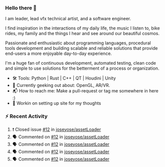 ### Hello there 👋

I am leader, lead vfx technical artist, and a software engineer.

I find inspiration in the interactions of my daily life, the music I listen to, bike rides, my family and the things I hear and see around our beautiful cosmos. 

Passionate and enthusiastic about programming languages, procedural tools development and building scalable and reliable solutions that provide end-users a more enjoyable day-to-day experience. 

I'm a huge fan of continuous development, automated testing, clean code and simple to use solutions for the betterment of a process or organization. 

- 🛠 Tools: Python | Rust | C++ | QT | Houdini | Unity 
- 📔 Currently geeking out about: OpenGL, AR/VR.
- 📬 How to reach me: Make a pull-request or tag me somewhere in here :)
- 📝 Workin on setting up site for my thoughts

### :zap: Recent Activity

<!--START_SECTION:activity-->
1. ❗️ Closed issue [#12](https://github.com/joseyose/assetLoader/issues/12) in [joseyose/assetLoader](https://github.com/joseyose/assetLoader)
2. 🗣 Commented on [#12](https://github.com/joseyose/assetLoader/issues/12) in [joseyose/assetLoader](https://github.com/joseyose/assetLoader)
3. 🗣 Commented on [#12](https://github.com/joseyose/assetLoader/issues/12) in [joseyose/assetLoader](https://github.com/joseyose/assetLoader)
4. 🗣 Commented on [#12](https://github.com/joseyose/assetLoader/issues/12) in [joseyose/assetLoader](https://github.com/joseyose/assetLoader)
5. 🗣 Commented on [#12](https://github.com/joseyose/assetLoader/issues/12) in [joseyose/assetLoader](https://github.com/joseyose/assetLoader)
<!--END_SECTION:activity-->
